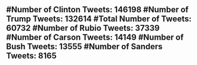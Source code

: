 #Number of Clinton Tweets: 146198
#Number of Trump Tweets: 132614
#Total Number of Tweets: 60732 
#Number of Rubio Tweets: 37339
#Number of Carson Tweets: 14149
#Number of Bush Tweets: 13555
#Number of Sanders Tweets: 8165
---
